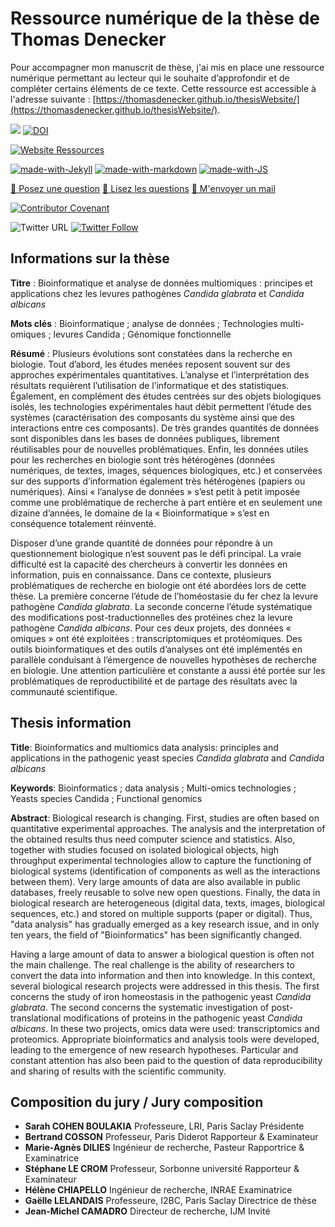 # Ressource numérique de la thèse de Thomas Denecker

Pour accompagner mon manuscrit de thèse, j'ai mis en place une ressource numérique permettant au lecteur qui le souhaite d’approfondir et de compléter 
certains éléments de ce texte. Cette ressource est accessible à l'adresse suivante : [https://thomasdenecker.github.io/thesisWebsite/](https://thomasdenecker.github.io/thesisWebsite/).

[![](https://img.shields.io/badge/LICENCE-BSD--3-brightgreen.svg)](https://github.com/thomasdenecker/thesisWebsite/blob/master/LICENSE) [![DOI](https://zenodo.org/badge/285833476.svg)](https://zenodo.org/badge/latestdoi/285833476)


[![Website Ressources](https://img.shields.io/website-up-down-green-red/http/shields.io.svg)](https://thomasdenecker.github.io/thesisWebsite/)

[![made-with-Jekyll](https://img.shields.io/badge/Made%20with-Jekyll-1f425f.svg)](https://jekyllrb.com/)
[![made-with-markdown](https://img.shields.io/badge/Made%20with-Markdown-1f425f.svg)](https://github.com/adam-p/markdown-here/wiki/Markdown-Cheatsheet)
[![made-with-JS](https://img.shields.io/badge/Made%20with-JS-1f425f.svg)](https://developer.mozilla.org/fr/docs/Web/JavaScript)

[:speech_balloon: Posez une question](https://github.com/thomasdenecker/thesisWebsite/issues/new)
[:book: Lisez les questions](https://github.com/thomasdenecker/thesisWebsite/issues?q=is%3Aissue+is%3Aclosed+sort%3Aupdated-desc)
[:e-mail: M'envoyer un mail](mailto:thomas.denecker@gmail.com)

[![Contributor Covenant](https://img.shields.io/badge/Contributor%20Covenant-v2.0%20adopted-ff69b4.svg)](code_of_conduct.md)

![Twitter URL](https://img.shields.io/twitter/url?style=social&url=https%3A%2F%2Fthomasdenecker.github.io%2FthesisWebsite%2F)
[![Twitter Follow](https://img.shields.io/twitter/follow/DeneckerThomas.svg?style=social)](https://twitter.com/DeneckerThomas)  

## Informations sur la thèse

**Titre** : Bioinformatique et analyse de données multiomiques : principes et applications chez les levures pathogènes *Candida glabrata* et *Candida albicans*

**Mots clés** : Bioinformatique ; analyse de données ; Technologies multi-omiques ; levures Candida ; Génomique fonctionnelle

**Résumé** : Plusieurs évolutions sont constatées dans la recherche en biologie. Tout d’abord, les études menées reposent souvent sur des approches expérimentales quantitatives.
L’analyse et l’interprétation des résultats requièrent l’utilisation de l’informatique et des statistiques. Également, en complément des études centrées sur des objets 
biologiques isolés, les technologies expérimentales haut débit permettent l’étude des systèmes (caractérisation des composants du système ainsi que des interactions entre 
ces composants). De très grandes quantités de données sont disponibles dans les bases de données publiques, librement réutilisables pour de nouvelles problématiques. 
Enfin, les données utiles pour les recherches en biologie sont très hétérogènes (données numériques, de textes, images, séquences biologiques, etc.) et conservées sur 
des supports d’information également très hétérogènes (papiers ou numériques). Ainsi « l’analyse de données » s’est petit à petit imposée comme une problématique de 
recherche à part entière et en seulement une dizaine d’années, le domaine de la « Bioinformatique » s’est en conséquence totalement réinventé. 

Disposer d’une grande quantité de données pour répondre à un questionnement biologique n’est souvent pas le défi principal. La vraie difficulté est la capacité des chercheurs 
à convertir les données en information, puis en connaissance. Dans ce contexte, plusieurs problématiques de recherche en biologie ont été abordées lors de cette thèse. 
La première concerne l’étude de l’homéostasie du fer chez la levure pathogène *Candida glabrata*. La seconde concerne l’étude systématique des modifications post-traductionnelles 
des protéines chez la levure pathogène *Candida albicans*. Pour ces deux projets, des données « omiques » ont été exploitées : transcriptomiques et protéomiques. 
Des outils bioinformatiques et des outils d’analyses ont été implémentés en parallèle conduisant à l’émergence de nouvelles hypothèses de recherche en biologie. 
Une attention particulière et constante a aussi été portée sur les problématiques de reproductibilité et de partage des résultats avec la communauté scientifique. 

## Thesis information

**Title**: Bioinformatics and multiomics data analysis: principles and applications in the pathogenic yeast species *Candida glabrata* and *Candida albicans*

**Keywords**: Bioinformatics ; data analysis ; Multi-omics technologies ; Yeasts species Candida ; Functional genomics

**Abstract**:
Biological research is changing. First, studies are often based on quantitative experimental approaches. The analysis and the interpretation of the obtained results 
thus need computer science and statistics. Also, together with studies focused on isolated biological objects, high throughput experimental technologies allow to 
capture the functioning of biological systems (identification of components as well as the interactions between them). Very large amounts of data are also available 
in public databases, freely reusable to solve new open questions. Finally, the data in biological research are heterogeneous (digital data, texts, images, biological 
sequences, etc.) and stored on multiple supports (paper or digital). Thus, "data analysis" has gradually emerged as a key research issue, and in only ten years, the 
field of "Bioinformatics" has been significantly changed.

Having a large amount of data to answer a biological question is often not the main challenge. The real challenge is the ability of researchers to convert the data 
into information and then into knowledge. In this context, several biological research projects were addressed in this thesis. The first concerns the study of iron 
homeostasis in the pathogenic yeast *Candida glabrata*. The second concerns the systematic investigation of post-translational modifications of proteins in the pathogenic 
yeast *Candida albicans*. In these two projects, omics data were used: transcriptomics and proteomics. Appropriate bioinformatics and analysis tools were developed, 
leading to the emergence of new research hypotheses. Particular and constant attention has also been paid to the question of data reproducibility and sharing of 
results with the scientific community.

## Composition du jury / Jury composition

- **Sarah COHEN BOULAKIA**			Professeure, LRI, Paris Saclay			Présidente
- **Bertrand COSSON**			Professeur, Paris Diderot			Rapporteur & Examinateur
- **Marie-Agnès DILIES**			Ingénieur de recherche, Pasteur			Rapportrice & Examinatrice
- **Stéphane LE CROM**			Professeur, Sorbonne université			Rapporteur & Examinateur
- **Hélène CHIAPELLO**			Ingénieur de recherche, INRAE			Examinatrice	
- **Gaëlle LELANDAIS**			Professeure, I2BC, Paris Saclay			Directrice de thèse
- **Jean-Michel CAMADRO**			Directeur de recherche, IJM			Invité
